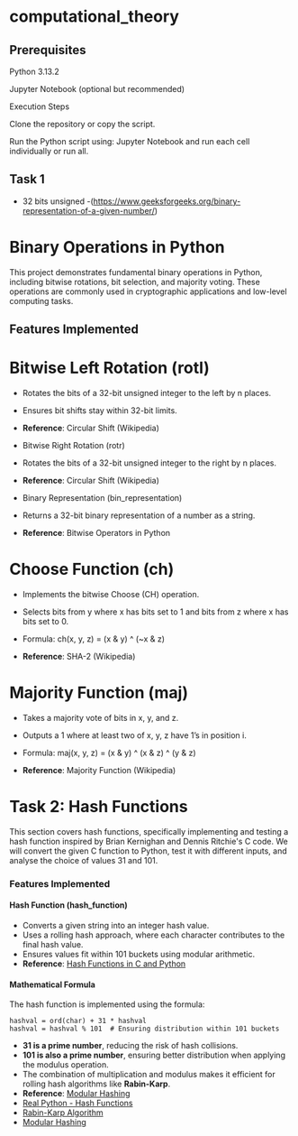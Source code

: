 # computational_theory

## Prerequisites

Python 3.13.2

Jupyter Notebook (optional but recommended)

Execution Steps

Clone the repository or copy the script.

Run the Python script using:
Jupyter Notebook and run each cell individually or run all.


## Task 1
- 32 bits unsigned -(https://www.geeksforgeeks.org/binary-representation-of-a-given-number/)
# Binary Operations in Python

This project demonstrates fundamental binary operations in Python, including bitwise rotations, bit selection, and majority voting. These operations are commonly used in cryptographic applications and low-level computing tasks.

## Features Implemented

# Bitwise Left Rotation (rotl)

- Rotates the bits of a 32-bit unsigned integer to the left by n places.

- Ensures bit shifts stay within 32-bit limits.

- **Reference**: Circular Shift (Wikipedia)

- Bitwise Right Rotation (rotr)

- Rotates the bits of a 32-bit unsigned integer to the right by n places.

- **Reference**: Circular Shift (Wikipedia)

- Binary Representation (bin_representation)

- Returns a 32-bit binary representation of a number as a string.

- **Reference**: Bitwise Operators in Python

# Choose Function (ch)

- Implements the bitwise Choose (CH) operation.

- Selects bits from y where x has bits set to 1 and bits from z where x has bits set to 0.

- Formula: ch(x, y, z) = (x & y) ^ (~x & z)

- **Reference**: SHA-2 (Wikipedia)

# Majority Function (maj)

- Takes a majority vote of bits in x, y, and z.

- Outputs a 1 where at least two of x, y, z have 1’s in position i.

- Formula: maj(x, y, z) = (x & y) ^ (x & z) ^ (y & z)

- **Reference**: Majority Function (Wikipedia)


# Task 2: Hash Functions

This section covers hash functions, specifically implementing and testing a hash function inspired by Brian Kernighan and Dennis Ritchie's C code. We will convert the given C function to Python, test it with different inputs, and analyse the choice of values 31 and 101.

### **Features Implemented**

#### **Hash Function (hash_function)**
- Converts a given string into an integer hash value.
- Uses a rolling hash approach, where each character contributes to the final hash value.
- Ensures values fit within 101 buckets using modular arithmetic.
- **Reference**: [Hash Functions in C and Python](https://realpython.com/python-hash-functions/)

#### **Mathematical Formula**
The hash function is implemented using the formula:
```
hashval = ord(char) + 31 * hashval
hashval = hashval % 101  # Ensuring distribution within 101 buckets
```
- **31 is a prime number**, reducing the risk of hash collisions.
- **101 is also a prime number**, ensuring better distribution when applying the modulus operation.
- The combination of multiplication and modulus makes it efficient for rolling hash algorithms like **Rabin-Karp**.
- **Reference**: [Modular Hashing](https://en.wikipedia.org/wiki/Hash_function)
- [Real Python - Hash Functions](https://realpython.com/python-hash-functions/)
- [Rabin-Karp Algorithm](https://en.wikipedia.org/wiki/Rabin%E2%80%93Karp_algorithm)
- [Modular Hashing](https://en.wikipedia.org/wiki/Hash_function)